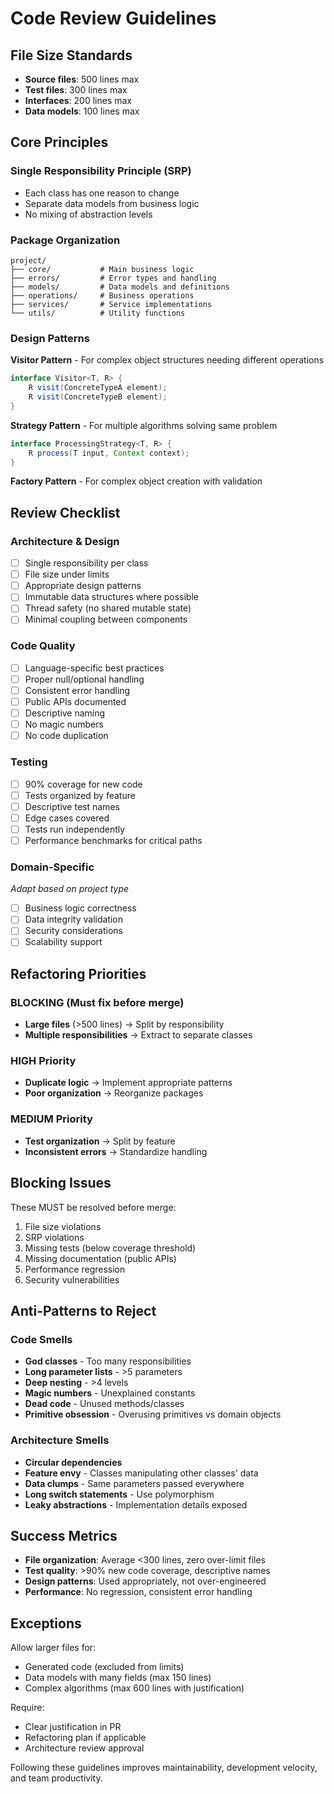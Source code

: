 # Code Review Guidelines

## File Size Standards
- **Source files**: 500 lines max
- **Test files**: 300 lines max
- **Interfaces**: 200 lines max
- **Data models**: 100 lines max

## Core Principles

### Single Responsibility Principle (SRP)
- Each class has one reason to change
- Separate data models from business logic
- No mixing of abstraction levels

### Package Organization
```
project/
├── core/           # Main business logic
├── errors/         # Error types and handling
├── models/         # Data models and definitions
├── operations/     # Business operations
├── services/       # Service implementations
└── utils/          # Utility functions
```

### Design Patterns

**Visitor Pattern** - For complex object structures needing different operations
```java
interface Visitor<T, R> {
    R visit(ConcreteTypeA element);
    R visit(ConcreteTypeB element);
}
```

**Strategy Pattern** - For multiple algorithms solving same problem
```java
interface ProcessingStrategy<T, R> {
    R process(T input, Context context);
}
```

**Factory Pattern** - For complex object creation with validation

## Review Checklist

### Architecture & Design
- [ ] Single responsibility per class
- [ ] File size under limits
- [ ] Appropriate design patterns
- [ ] Immutable data structures where possible
- [ ] Thread safety (no shared mutable state)
- [ ] Minimal coupling between components

### Code Quality
- [ ] Language-specific best practices
- [ ] Proper null/optional handling
- [ ] Consistent error handling
- [ ] Public APIs documented
- [ ] Descriptive naming
- [ ] No magic numbers
- [ ] No code duplication

### Testing
- [ ] 90% coverage for new code
- [ ] Tests organized by feature
- [ ] Descriptive test names
- [ ] Edge cases covered
- [ ] Tests run independently
- [ ] Performance benchmarks for critical paths

### Domain-Specific
*Adapt based on project type*
- [ ] Business logic correctness
- [ ] Data integrity validation
- [ ] Security considerations
- [ ] Scalability support

## Refactoring Priorities

### BLOCKING (Must fix before merge)
- **Large files** (>500 lines) → Split by responsibility
- **Multiple responsibilities** → Extract to separate classes

### HIGH Priority
- **Duplicate logic** → Implement appropriate patterns
- **Poor organization** → Reorganize packages

### MEDIUM Priority
- **Test organization** → Split by feature
- **Inconsistent errors** → Standardize handling

## Blocking Issues
These MUST be resolved before merge:
1. File size violations
2. SRP violations
3. Missing tests (below coverage threshold)
4. Missing documentation (public APIs)
5. Performance regression
6. Security vulnerabilities

## Anti-Patterns to Reject

### Code Smells
- **God classes** - Too many responsibilities
- **Long parameter lists** - >5 parameters
- **Deep nesting** - >4 levels
- **Magic numbers** - Unexplained constants
- **Dead code** - Unused methods/classes
- **Primitive obsession** - Overusing primitives vs domain objects

### Architecture Smells
- **Circular dependencies**
- **Feature envy** - Classes manipulating other classes' data
- **Data clumps** - Same parameters passed everywhere
- **Long switch statements** - Use polymorphism
- **Leaky abstractions** - Implementation details exposed

## Success Metrics
- **File organization**: Average <300 lines, zero over-limit files
- **Test quality**: >90% new code coverage, descriptive names
- **Design patterns**: Used appropriately, not over-engineered
- **Performance**: No regression, consistent error handling

## Exceptions
Allow larger files for:
- Generated code (excluded from limits)
- Data models with many fields (max 150 lines)
- Complex algorithms (max 600 lines with justification)

Require:
- Clear justification in PR
- Refactoring plan if applicable
- Architecture review approval

Following these guidelines improves maintainability, development velocity, and team productivity.